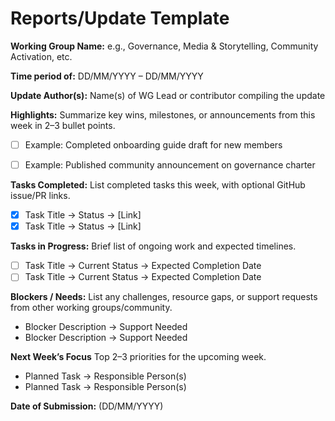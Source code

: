 # Reports/Update Template

**Working Group Name:**
e.g., Governance, Media & Storytelling, Community Activation, etc.

**Time period of:**
DD/MM/YYYY – DD/MM/YYYY

**Update Author(s):**
Name(s) of WG Lead or contributor compiling the update

**Highlights:**
Summarize key wins, milestones, or announcements from this week in 2–3 bullet points.
- [ ] Example: Completed onboarding guide draft for new members  
- [ ] Example: Published community announcement on governance charter  


**Tasks Completed:**
List completed tasks this week, with optional GitHub issue/PR links.
- [x] Task Title → Status → [Link]  
- [x] Task Title → Status → [Link]  

**Tasks in Progress:**
Brief list of ongoing work and expected timelines.
- [ ] Task Title → Current Status → Expected Completion Date  
- [ ] Task Title → Current Status → Expected Completion Date  

**Blockers / Needs:**
List any challenges, resource gaps, or support requests from other working groups/community.
- Blocker Description → Support Needed  
- Blocker Description → Support Needed  

**Next Week’s Focus**
Top 2–3 priorities for the upcoming week.
- Planned Task → Responsible Person(s)  
- Planned Task → Responsible Person(s)  

**Date of Submission:**
(DD/MM/YYYY)

